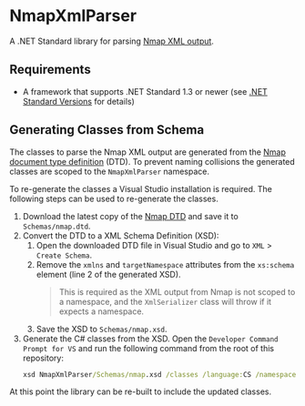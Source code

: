 # NmapXmlParser

A .NET Standard library for parsing [Nmap XML output](https://nmap.org/book/output-formats-xml-output.html).

## Requirements

- A framework that supports .NET Standard 1.3 or newer (see [.NET Standard Versions](https://github.com/dotnet/standard/blob/master/docs/versions.md) for details)

## Generating Classes from Schema

The classes to parse the Nmap XML output are generated from the [Nmap document type definition](https://nmap.org/book/app-nmap-dtd.html) (DTD). To prevent naming collisions the generated classes are scoped to the `NmapXmlParser` namespace.

To re-generate the classes a Visual Studio installation is required. The following steps can be used to re-generate the classes.

1. Download the latest copy of the [Nmap DTD](https://svn.nmap.org/nmap/docs/nmap.dtd) and save it to `Schemas/nmap.dtd`.
1. Convert the DTD to a XML Schema Definition (XSD):
    1. Open the downloaded DTD file in Visual Studio and go to `XML` > `Create Schema`.
    1. Remove the `xmlns` and `targetNamespace` attributes from the `xs:schema` element (line 2 of the generated XSD).
        > This is required as the XML output from Nmap is not scoped to a namespace, and the `XmlSerializer` class will throw if it expects a namespace.
    1. Save the XSD to `Schemas/nmap.xsd`.
1. Generate the C# classes from the XSD. Open the `Developer Command Prompt for VS` and run the following command from the root of this repository:
    ```bat
    xsd NmapXmlParser/Schemas/nmap.xsd /classes /language:CS /namespace:NmapXmlParser /out:NmapXmlParser/
    ```

At this point the library can be re-built to include the updated classes.
